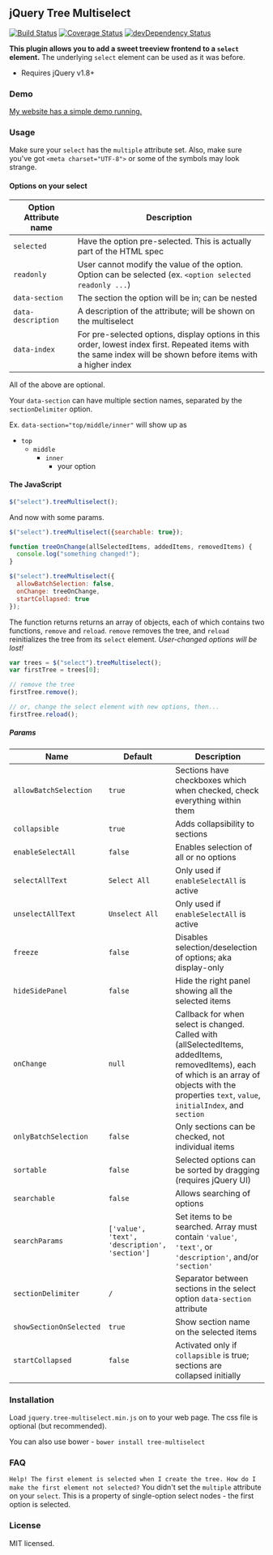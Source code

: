 ## jQuery Tree Multiselect
[![Build Status](https://travis-ci.org/patosai/tree-multiselect.js.svg?branch=master)](https://travis-ci.org/patosai/tree-multiselect.js)
[![Coverage Status](https://codecov.io/gh/patosai/tree-multiselect.js/branch/master/graph/badge.svg)](https://codecov.io/gh/patosai/tree-multiselect.js)
[![devDependency Status](https://david-dm.org/patosai/tree-multiselect.js/dev-status.svg)](https://david-dm.org/patosai/tree-multiselect.js#info=devDependencies)


**This plugin allows you to add a sweet treeview frontend to a `select` element.**
The underlying `select` element can be used as it was before.

* Requires jQuery v1.8+

### Demo
<a target="_blank" href="http://www.patosai.com/projects/tree-multiselect">My website has a simple demo running.</a>

### Usage
Make sure your `select` has the `multiple` attribute set. Also, make sure you've got `<meta charset="UTF-8">` or some of the symbols may look strange.

#### Options on your select
Option Attribute name         | Description
----------------------------- | ---------------------------------
`selected`                    | Have the option pre-selected. This is actually part of the HTML spec
`readonly`                    | User cannot modify the value of the option. Option can be selected (ex. `<option selected readonly ...`)
`data-section`                | The section the option will be in; can be nested
`data-description`            | A description of the attribute; will be shown on the multiselect
`data-index`                  | For pre-selected options, display options in this order, lowest index first. Repeated items with the same index will be shown before items with a higher index

All of the above are optional.

Your `data-section` can have multiple section names, separated by the `sectionDelimiter` option.

Ex. `data-section="top/middle/inner"` will show up as
- `top`
  - `middle`
    - `inner`
      - your option

#### The JavaScript
```javascript
$("select").treeMultiselect();
```

And now with some params.
```javascript
$("select").treeMultiselect({searchable: true});
```
```javascript
function treeOnChange(allSelectedItems, addedItems, removedItems) {
  console.log("something changed!");
}

$("select").treeMultiselect({
  allowBatchSelection: false,
  onChange: treeOnChange,
  startCollapsed: true
});
```

The function returns returns an array of objects, each of which contains two functions, `remove` and `reload`. `remove` removes the tree, and `reload` reinitializes the tree from its `select` element. *User-changed options will be lost!*
```javascript
var trees = $("select").treeMultiselect();
var firstTree = trees[0];

// remove the tree
firstTree.remove();

// or, change the select element with new options, then...
firstTree.reload();
```

##### Params
Name                    | Default        | Description
----------------------- | -------------- | ---------------
`allowBatchSelection`   | `true`         | Sections have checkboxes which when checked, check everything within them
`collapsible`           | `true`         | Adds collapsibility to sections
`enableSelectAll`       | `false`        | Enables selection of all or no options
`selectAllText`         | `Select All`   | Only used if `enableSelectAll` is active
`unselectAllText`       | `Unselect All` | Only used if `enableSelectAll` is active
`freeze`                | `false`        | Disables selection/deselection of options; aka display-only
`hideSidePanel`         | `false`        | Hide the right panel showing all the selected items
`onChange`              | `null`         | Callback for when select is changed. Called with (allSelectedItems, addedItems, removedItems), each of which is an array of objects with the properties `text`, `value`, `initialIndex`, and `section`
`onlyBatchSelection`    | `false`        | Only sections can be checked, not individual items
`sortable`              | `false`        | Selected options can be sorted by dragging (requires jQuery UI)
`searchable`            | `false`        | Allows searching of options
`searchParams`          | `['value', 'text', 'description', 'section']` | Set items to be searched. Array must contain `'value'`, `'text'`, or `'description'`, and/or `'section'`
`sectionDelimiter`      | `/`            | Separator between sections in the select option `data-section` attribute
`showSectionOnSelected` | `true`         | Show section name on the selected items
`startCollapsed`        | `false`        | Activated only if `collapsible` is true; sections are collapsed initially

### Installation
Load `jquery.tree-multiselect.min.js` on to your web page. The css file is optional (but recommended).

You can also use bower - `bower install tree-multiselect`

### FAQ
`Help! The first element is selected when I create the tree. How do I make the first element not selected?`
You didn't set the `multiple` attribute on your `select`. This is a property of single-option select nodes - the first option is selected.

### License
MIT licensed.
